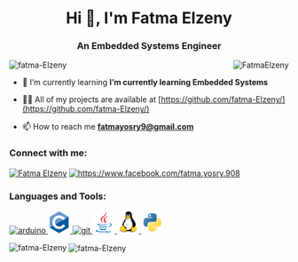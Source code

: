 
<h1 align="center">Hi 👋, I'm Fatma Elzeny</h1>
<h3 align="center">An Embedded Systems Engineer</h3>
 <img src="https://i.giphy.com/media/f6hnhHkks8bk4jwjh3/giphy.webp" align=right alt="FatmaElzeny" />

<p align="left"> <img src="https://komarev.com/ghpvc/?username=fatma-Elzeny&label=Profile%20views&color=0e75b6&style=flat" alt="fatma-Elzeny" /> </p>


- 🌱 I’m currently learning **I’m currently learning Embedded Systems**

- 👨‍💻 All of my projects are available at [https://github.com/fatma-Elzeny/](https://github.com/fatma-Elzeny/)

- 📫 How to reach me **fatmayosry9@gmail.com**

<h3 align="left">Connect with me:</h3>
<p align="left">
<a href="https://www.linkedin.com/in/fatma-yosry-elzeny-92a48b1b5/" title="Linkedin" target="blank"><img align="center" src="https://raw.githubusercontent.com/rahuldkjain/github-profile-readme-generator/master/src/images/icons/Social/linked-in-alt.svg" alt="Fatma Elzeny" height="30" width="40" /></a>
<a href="https://www.facebook.com/fatma.yosry.908" title="Facebook" target="blank"><img align="center" src="https://raw.githubusercontent.com/rahuldkjain/github-profile-readme-generator/master/src/images/icons/Social/facebook.svg" alt="https://www.facebook.com/fatma.yosry.908" height="30" width="40" /></a>
</p>

<h3 align="left">Languages and Tools:</h3>
<p align="left"> 
<a href="https://www.arduino.cc/" title="Arduino" target="_blank" rel="noreferrer"> <img src="https://cdn.worldvectorlogo.com/logos/arduino-1.svg" alt="arduino" width="40" height="40"/> </a> 
<a href="https://www.cprogramming.com/" title="C Programming Language" target="_blank" rel="noreferrer"> <img src="https://raw.githubusercontent.com/devicons/devicon/master/icons/c/c-original.svg" alt="c" width="40" height="40"/> </a> 
<a href="https://git-scm.com/" title="Git" target="_blank" rel="noreferrer"> <img src="https://www.vectorlogo.zone/logos/git-scm/git-scm-icon.svg" alt="git" width="40" height="40"/> </a> 
<a href="https://www.java.com" title="Java Programming Language" target="_blank" rel="noreferrer"> <img src="https://raw.githubusercontent.com/devicons/devicon/master/icons/java/java-original.svg" alt="java" width="40" height="40"/> 
</a> 
<a href="https://www.linux.org/" title="Linux Operatig System" target="_blank" rel="noreferrer"> <img src="https://raw.githubusercontent.com/devicons/devicon/master/icons/linux/linux-original.svg" alt="linux" width="40" height="40"/> </a> 
<a href="https://www.python.org" title="Python Programming Language" target="blank" rel="noreferrer"> <img src="https://raw.githubusercontent.com/devicons/devicon/master/icons/python/python-original.svg" alt="python" width="40" height="40"/> </a> </p>

<p><img align="left" src="https://github-readme-stats.vercel.app/api/top-langs?username=fatma-Elzeny&show_icons=true&locale=en&layout=compact" alt="fatma-Elzeny" /></p>

<p>&nbsp;<img align="center" src="https://github-readme-stats.vercel.app/api?username=fatma-Elzeny&show_icons=true&locale=en" alt="fatma-Elzeny"/></p>
